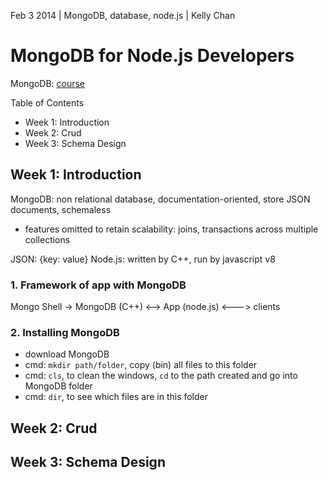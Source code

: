 Feb 3 2014 | MongoDB, database, node.js | Kelly Chan
# MongoDB for Node.js Developers

MongoDB: [course](https://education.mongodb.com/courses/10gen/M101JS/2014_March/about)

Table of Contents
- Week 1: Introduction
- Week 2: Crud
- Week 3: Schema Design

## Week 1: Introduction

MongoDB: non relational database, documentation-oriented, store JSON documents, schemaless  
- features omitted to retain scalability: joins, transactions across multiple collections  

JSON: {key: value}
Node.js: written by C++, run by javascript v8

### 1. Framework of app with MongoDB
Mongo Shell -> MongoDB (C++) <--> App (node.js) <---> clients

### 2. Installing MongoDB

- download MongoDB
- cmd: `mkdir path/folder`, copy (bin) all files to this folder
- cmd: `cls`, to clean the windows, `cd` to the path created and go into MongoDB folder
- cmd: `dir`, to see which files are in this folder

## Week 2: Crud
## Week 3: Schema Design
